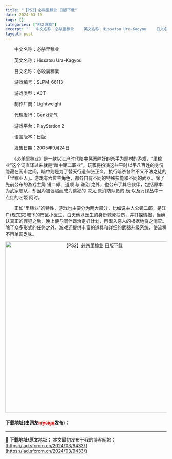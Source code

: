 ```yaml
---
title: "【PS2】必杀里稼业 日版下载"
date: 2024-03-19
tags: []
categories: ["PS2游戏"]
excerpt: "　　中文名称：必杀里稼业 　　英文名称：Hissatsu Ura-Kagyou 　　日文名称：必殺裏稼業 　　游戏编号：SLPM-66113 　　游戏类型：ACT 　　制作厂商：Lightweight 　　代理发行：Genki元气 　　游戏平台：PlayStation 2 　　语言版本：日版 　　发&hellip;"
layout: post
---
```


 <p>　　中文名称：必杀里稼业</p> <p>　　英文名称：Hissatsu Ura-Kagyou</p> <p>　　日文名称：必殺裏稼業</p> <p>　　游戏编号：SLPM-66113</p> <p>　　游戏类型：ACT</p> <p>　　制作厂商：Lightweight</p> <p>　　代理发行：Genki元气</p> <p>　　游戏平台：PlayStation 2</p> <p>　　语言版本：日版</p> <p>　　发售日期：2005年9月24日</p> <p>　　《必杀里稼业》是一款以江户时代暗中惩恶除奸的杀手为题材的游戏，&ldquo;里稼业&rdquo;这个词直译过来就是&ldquo;暗中第二职业&rdquo;。玩家将扮演这些平时以平凡百姓的身份隐藏在闹市之间，暗中则是为了替天行道伸张正义，执行暗杀各种不义不法之徒的「里稼业人」。游戏有六位主角色，都各自有不同的特殊技能和不同的武器。除了先前公布的游戏主角 镜二郎、道顺 与 谦治 之外，也公布了其它伙伴，包括原本为武家随从，却因为被诬陷而成为逃犯的 凉太;原消防队员的 辰;以及万绿丛中一点红的艺姬 阿时。</p> <p>　　正如&ldquo;里稼业&rdquo;的特性，游戏也主要分为两大部分，比如说主人公镜二郎，是江户(现东京)城下的市区小医生，白天他以医生的身份救死扶伤，并打探情报，当确认真正的罪犯之后，晚上便与同伴谦治定好计划，再潜入恶人的根据地将之消灭。除了众多形式的任务之外，游戏还提供丰富的道具和详细的武器升级系统，使流程不再单调乏味。</p> <p align="center"><img align="" border="0" src="https://lad.sfcrom.cn/wp-content/uploads/2024/03/20240319_65f997b1357a7.jpg" width="533" alt="【PS2】必杀里稼业 日版下载" /></p> <p><h4>下载地址(由网友<font color="red">mycigq</font>发布)：</h4></p> 

---
📖 **下载地址/原文地址：** 本文最初发布于我的博客网站：[https://lad.sfcrom.cn/2024/03/9433/](https://lad.sfcrom.cn/2024/03/9433/)
